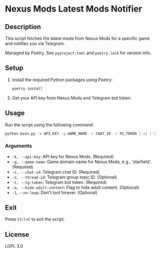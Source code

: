 # Nexus Mods Latest Mods Notifier

## Description

This script fetches the latest mods from Nexus Mods for a specific game and
notifies you via Telegram.

Managed by Poetry. See `pyproject.toml` and `poetry.lock` for version info.

## Setup

1. Install the required Python packages using Poetry:
   ```sh
   poetry install
   ```
2. Get your API key from Nexus Mods and Telegram bot token.

## Usage

Run the script using the following command:

```sh
python main.py -k API_KEY -g GAME_NAME -c CHAT_ID -t TG_TOKEN [-a] [-l]
```

### Arguments

- `-k, --api-key`: API key for Nexus Mods. (Required)
- `-g, --game-name`: Game domain name for Nexus Mods, e.g., 'starfield'.
  (Required)
- `-c, --chat-id`: Telegram chat ID. (Required)
- `-o, --thread-id`: Telegram group topic ID. (Optional)
- `-t, --tg-token`: Telegram bot token. (Required)
- `-a, --hide-adult-content`: Flag to hide adult content. (Optional)
- `-l`, `--no-loop`: Don't loot forever. (Optional)

## Exit

Press `Ctrl+C` to exit the script.

## License

LGPL 3.0
